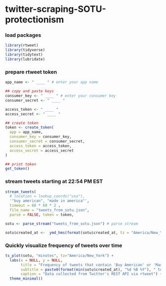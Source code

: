 # twitter-scraping-SOTU-protectionism

### load packages 
```R
library(rtweet)
library(tidyverse)
library(tidytext)
library(lubridate)
```

### prepare rtweet token 

```R
app_name <- " ____ " # enter your app name

## copy and paste keys 
consumer_key <- " ____ " # enter your consumer key
consumer_secret <- " ____ "

access_token <- " ____ "
access_secret <- " ____ "

## create token
token <- create_token(
  app = app_name,
  consumer_key = consumer_key,
  consumer_secret = consumer_secret,
  access_token = access_token,
  access_secret = access_secret
)

## print token
get_token() 
```

### stream tweets starting at 22:54 PM EST 
```R
stream_tweets(
  # location = lookup_coords("usa"),
  '"buy american", "made in america"',
  timeout = 60 * 60 * 2 , 
  file_name = "tweets_from_sotu.json",
  parse = FALSE, token = token,
```

```R
sotu <- parse_stream("tweets_from_sotu.json") # parse stream

sotu$created_at <-  ymd_hms(format(sotu$created_at, tz = "America/New_York")) # turn data into EST
```

### Quickly visualize frequency of tweets over time 
```R
ts_plot(sotu, "minutes", tz="America/New_York") +
  labs(x = NULL, y = NULL,
       title = "Frequency of tweets that contain 'Buy American' or 'Made in America'",
       subtitle = paste0(format(min(sotu$created_at), "%d %B %Y"), " to ", format(max(sotu$created_at),"%d %B %Y")),
       caption = "Data collected from Twitter's REST API via rtweet") +
  theme_minimal()
```
